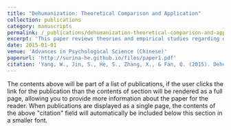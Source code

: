 ```yaml
---
title: "Dehumanization: Theoretical Comparison and Application"
collection: publications
category: manuscripts
permalink: /_publications/dehumanization-theoretical-comparison-and-application
excerpt: 'This paper reviews theories and empirical studies regarding dehumanization.'
date: 2015-01-01
venue: 'Advances in Psychological Science (Chinese)'
paperurl: 'http://surina-he.github.io/files/paper1.pdf'
citation: 'Yang, W., Jin, S., He, S., Zhang, X., & Fan, Q. (2015). Dehumanization: Theoretical Comparison and Application. *Advances in Psychological Science, 23(7)*, 1267-1279. https://doi.org/10.3724/SP.J.1042.2015.01267'
---
```


The contents above will be part of a list of publications, if the user clicks the link for the publication than the contents of section will be rendered as a full page, allowing you to provide more information about the paper for the reader. When publications are displayed as a single page, the contents of the above "citation" field will automatically be included below this section in a smaller font.
